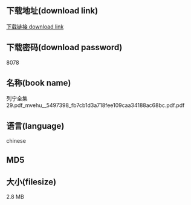 ## 下载地址(download link)
[下载链接 download link](https://tutu365.netlify.app/?s=%E5%88%97%E5%AE%81%E5%85%A8%E9%9B%8629.pdf_mvehu__5497398_fb7cb1d3a718fee109caa34188ac68bc.pdf)

## 下载密码(download password)
8078

## 名称(book name)
列宁全集29.pdf_mvehu__5497398_fb7cb1d3a718fee109caa34188ac68bc.pdf.pdf

## 语言(language)
chinese

## MD5


## 大小(filesize)
2.8 MB
